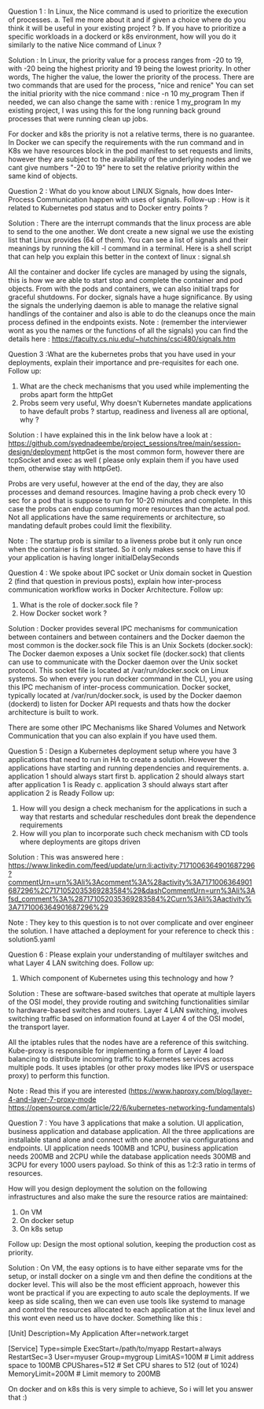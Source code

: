 Question 1 : In Linux, the Nice command is used to prioritize the execution of processes.
a. Tell me more about it and if given a choice where do you think it will be useful in your existing project ?
b. If you have to prioritize a specific workloads in a dockerd or k8s environment, how will you do it similarly to the native Nice command of Linux ?

Solution : In Linux, the priority value for a process ranges from -20 to 19, with -20 being the highest priority and 19 being the lowest priority. In other words, The higher the value, the lower the priority of the process.
There are two commands that are used for the process, "nice and renice"
You can set the initial priority with the nice command : nice -n 10 my_program
Then if needed, we can also change the same with : renice 1 my_program 
In my existing project, I was using this for the long running back ground processes that were running clean up jobs. 

For docker and k8s the priority is not a relative terms, there is no guarantee. In Docker we can specify the requirements with the run command and in K8s we have resources block in the pod manifest to set requests and limits, however they are subject to the availability of the underlying nodes and we cant give numbers "-20 to 19" here to set the relative priority within the same kind of objects.

Question 2 : What do you know about LINUX Signals, how does Inter-Process Communication happen with uses of signals.
Follow-up : How is it related to Kubernetes pod status and to Docker entry points ?

Solution : There are the interrupt commands that the linux process are able to send to the one another. We dont create a new signal we use the existing list that Linux provides (64 of them). 
You can see a list of signals and their meanings by running the kill -l command in a terminal.
Here is a shell script that can help you explain this better in the context of linux : signal.sh

All the container and docker life cycles are managed by using the signals, this is how we are able to start stop and complete the container and pod objects. From with the pods and containers, we can also initial traps for graceful shutdowns. 
For docker, signals have a huge significance. By using the signals the underlying daemon is able to manage the relative signal handlings of the container and also is able to do the cleanups once the main process defined in the endpoints exists.
Note : (remember the interviewer wont as you the names or the functions of all the signals) you can find the details here : https://faculty.cs.niu.edu/~hutchins/csci480/signals.htm


Question 3 :What are the kubernetes probs that you have used in your deployments, explain their importance and pre-requisites for each one.
Follow up:
1. What are the check mechanisms that you used while implementing the probs apart form the httpGet
2. Probs seem very useful, Why doesn't Kubernetes mandate applications to have default probs ?
startup, readiness and liveness all are optional, why ?

Solution : I have explained this in the link below have a look at : 
https://github.com/syednadeembe/project_sessions/tree/main/session-design/deployment
httpGet is the most common form, however there are tcpSocket and exec as well ( please only explain them if you have used them, otherwise stay with httpGet).

Probs are very useful, however at the end of the day, they are also processes and demand resources. Imagine having a prob check every 10 sec for a pod that is suppose to run for 10-20 minutes and complete. In this case the probs can endup consuming more resources than the actual pod.  Not all applications have the same requirements or architecture, so mandating default probes could limit the flexibility.

Note : The startup prob is similar to a liveness probe but it only run once when the container is first started. So it only makes sense to have this if your application is having longer initialDelaySeconds

Question 4 : We spoke about IPC socket or Unix domain socket in Question 2 (find that question in previous posts), explain how inter-process communication workflow works in Docker Architecture.
Follow up:
1. What is the role of docker.sock file ?
2. How Docker socket work ?

Solution : Docker provides several IPC mechanisms for communication between containers and between containers and the Docker daemon the most common is the docker.sock file
This is an Unix Sockets (docker.sock): The Docker daemon exposes a Unix socket file (docker.sock) that clients can use to communicate with the Docker daemon over the Unix socket protocol. This socket file is located at /var/run/docker.sock on Linux systems. So when every you run docker command in the CLI, you are using this IPC mechanism of inter-process communication.  Docker socket, typically located at /var/run/docker.sock, is used by the Docker daemon (dockerd) to listen for Docker API requests and thats how the docker architecture is built to work.

There are some other IPC Mechanisms like Shared Volumes and Network Communication that you can also explain if you have used them.

Question 5 : Design a Kubernetes deployment setup where you have 3 applications that need to run in HA to create a solution. However the applications have starting and running dependencies and requirements.
a. application 1 should always start first
b. application 2 should always start after application 1 is Ready
c. application 3 should always start after application 2 is Ready
Follow up:
1. How will you design a check mechanism for the applications in such a way that restarts and schedular reschedules dont break the dependence requirements
2. How will you plan to incorporate such check mechanism with CD tools where deployments are gitops driven

Solution : This was answered here : https://www.linkedin.com/feed/update/urn:li:activity:7171006364901687296?commentUrn=urn%3Ali%3Acomment%3A%28activity%3A7171006364901687296%2C7171052035369283584%29&dashCommentUrn=urn%3Ali%3Afsd_comment%3A%287171052035369283584%2Curn%3Ali%3Aactivity%3A7171006364901687296%29

Note : They key to this question is to not over complicate and over engineer the solution. I have attached a deployment for your reference to check this : solution5.yaml

Question 6 : Please explain your understanding of multilayer switches and what Layer 4 LAN switching does.
Follow up:
1. Which component of Kubernetes using this technology and how ?

Solution : These are software-based switches that operate at multiple layers of the OSI model, they provide routing and switching functionalities similar to hardware-based switches and routers. Layer 4 LAN switching, involves switching traffic based on information found at Layer 4 of the OSI model, the transport layer. 

All the iptables rules that the nodes have are a reference of this switching.
Kube-proxy is responsible for implementing a form of Layer 4 load balancing to distribute incoming traffic to Kubernetes services across multiple pods. It uses iptables (or other proxy modes like IPVS or userspace proxy) to perform this function. 

Note : Read this if you are interested (https://www.haproxy.com/blog/layer-4-and-layer-7-proxy-mode https://opensource.com/article/22/6/kubernetes-networking-fundamentals)

Question 7 : You have 3 applications that make a solution. UI application, business application and database application. All the three applications are installable stand alone and connect with one another via configurations and endpoints. UI application needs 100MB and 1CPU, business application needs 200MB and 2CPU while the database application needs 300MB and 3CPU for every 1000 users payload. So think of this as 1:2:3 ratio in terms of resources.

How will you design deployment the solution on the following infrastructures and also make the sure the resource ratios are maintained:
1. On VM
2. On docker setup
3. On k8s setup

Follow up:
Design the most optional solution, keeping the production cost as priority.

Solution : On VM, the easy options is to have either separate vms for the setup, or install docker on a single vm and then define the conditions at the docker level. This will also be the most efficient approach, however this wont be practical if you are expecting to auto scale the deployments.
If we keep as side scaling, then we can even use tools like systemd to manage and control the resources allocated to each application at the linux level and this wont even need us to have docker. 
Something like this :

[Unit]
Description=My Application
After=network.target

[Service]
Type=simple
ExecStart=/path/to/myapp
Restart=always
RestartSec=3
User=myuser
Group=mygroup
LimitAS=100M   # Limit address space to 100MB
CPUShares=512  # Set CPU shares to 512 (out of 1024)
MemoryLimit=200M  # Limit memory to 200MB

On docker and on k8s this is very simple to achieve, So i will let you answer that :)

